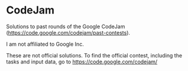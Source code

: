 # CodeJam
Solutions to past rounds of the Google CodeJam (https://code.google.com/codejam/past-contests).

I am not affiliated to Google Inc.

These are not official solutions. To find the official contest, including the tasks and input data, go to https://code.google.com/codejam/
